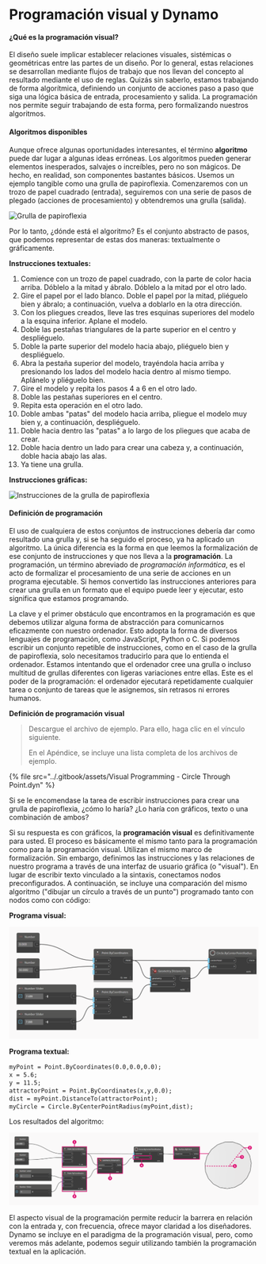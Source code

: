 # Programación visual y Dynamo

#### ¿Qué es la programación visual?<a href="#what-is-visual-programming" id="what-is-visual-programming"></a>

El diseño suele implicar establecer relaciones visuales, sistémicas o geométricas entre las partes de un diseño. Por lo general, estas relaciones se desarrollan mediante flujos de trabajo que nos llevan del concepto al resultado mediante el uso de reglas. Quizás sin saberlo, estamos trabajando de forma algorítmica, definiendo un conjunto de acciones paso a paso que siga una lógica básica de entrada, procesamiento y salida. La programación nos permite seguir trabajando de esta forma, pero formalizando nuestros algoritmos.

#### Algoritmos disponibles <a href="#algorithms-in-hand" id="algorithms-in-hand"></a>

Aunque ofrece algunas oportunidades interesantes, el término **algoritmo** puede dar lugar a algunas ideas erróneas. Los algoritmos pueden generar elementos inesperados, salvajes o increíbles, pero no son mágicos. De hecho, en realidad, son componentes bastantes básicos. Usemos un ejemplo tangible como una grulla de papiroflexia. Comenzaremos con un trozo de papel cuadrado (entrada), seguiremos con una serie de pasos de plegado (acciones de procesamiento) y obtendremos una grulla (salida).

![Grulla de papiroflexia](https://primer.dynamobim.org/01\_Introduction/images/1-1/00-OrigamiCrane.png)

Por lo tanto, ¿dónde está el algoritmo? Es el conjunto abstracto de pasos, que podemos representar de estas dos maneras: textualmente o gráficamente.

**Instrucciones textuales:**

1. Comience con un trozo de papel cuadrado, con la parte de color hacia arriba. Dóblelo a la mitad y ábralo. Dóblelo a la mitad por el otro lado.
2. Gire el papel por el lado blanco. Doble el papel por la mitad, pliéguelo bien y ábralo; a continuación, vuelva a doblarlo en la otra dirección.
3. Con los pliegues creados, lleve las tres esquinas superiores del modelo a la esquina inferior. Aplane el modelo.
4. Doble las pestañas triangulares de la parte superior en el centro y despliéguelo.
5. Doble la parte superior del modelo hacia abajo, pliéguelo bien y despliéguelo.
6. Abra la pestaña superior del modelo, trayéndola hacia arriba y presionando los lados del modelo hacia dentro al mismo tiempo. Aplánelo y pliéguelo bien.
7. Gire el modelo y repita los pasos 4 a 6 en el otro lado.
8. Doble las pestañas superiores en el centro.
9. Repita esta operación en el otro lado.
10. Doble ambas "patas" del modelo hacia arriba, pliegue el modelo muy bien y, a continuación, despliéguelo.
11. Doble hacia dentro las "patas" a lo largo de los pliegues que acaba de crear.
12. Doble hacia dentro un lado para crear una cabeza y, a continuación, doble hacia abajo las alas.
13. Ya tiene una grulla.

**Instrucciones gráficas:**

![Instrucciones de la grulla de papiroflexia](https://primer.dynamobim.org/01\_Introduction/images/1-1/01-OrigamiCraneInstructions.png)

#### Definición de programación <a href="#programming-defined" id="programming-defined"></a>

El uso de cualquiera de estos conjuntos de instrucciones debería dar como resultado una grulla y, si se ha seguido el proceso, ya ha aplicado un algoritmo. La única diferencia es la forma en que leemos la formalización de ese conjunto de instrucciones y que nos lleva a la **programación**. La programación, un término abreviado de _programación informática_, es el acto de formalizar el procesamiento de una serie de acciones en un programa ejecutable. Si hemos convertido las instrucciones anteriores para crear una grulla en un formato que el equipo puede leer y ejecutar, esto significa que estamos programando.

La clave y el primer obstáculo que encontramos en la programación es que debemos utilizar alguna forma de abstracción para comunicarnos eficazmente con nuestro ordenador. Esto adopta la forma de diversos lenguajes de programación, como JavaScript, Python o C. Si podemos escribir un conjunto repetible de instrucciones, como en el caso de la grulla de papiroflexia, solo necesitamos traducirlo para que lo entienda el ordenador. Estamos intentando que el ordenador cree una grulla o incluso multitud de grullas diferentes con ligeras variaciones entre ellas. Este es el poder de la programación: el ordenador ejecutará repetidamente cualquier tarea o conjunto de tareas que le asignemos, sin retrasos ni errores humanos.

**Definición de programación visual**

> Descargue el archivo de ejemplo. Para ello, haga clic en el vínculo siguiente.
>
> En el Apéndice, se incluye una lista completa de los archivos de ejemplo.

{% file src="../.gitbook/assets/Visual Programming - Circle Through Point.dyn" %}

Si se le encomendase la tarea de escribir instrucciones para crear una grulla de papiroflexia, ¿cómo lo haría? ¿Lo haría con gráficos, texto o una combinación de ambos?

Si su respuesta es con gráficos, la **programación visual** es definitivamente para usted. El proceso es básicamente el mismo tanto para la programación como para la programación visual. Utilizan el mismo marco de formalización. Sin embargo, definimos las instrucciones y las relaciones de nuestro programa a través de una interfaz de usuario gráfica (o "visual"). En lugar de escribir texto vinculado a la sintaxis, conectamos nodos preconfigurados. A continuación, se incluye una comparación del mismo algoritmo ("dibujar un círculo a través de un punto") programado tanto con nodos como con código:

**Programa visual:**

![](./images/a-1/visualProgramming(2).png)

**Programa textual:**

```
myPoint = Point.ByCoordinates(0.0,0.0,0.0);
x = 5.6;
y = 11.5;
attractorPoint = Point.ByCoordinates(x,y,0.0);
dist = myPoint.DistanceTo(attractorPoint);
myCircle = Circle.ByCenterPointRadius(myPoint,dist);
```

Los resultados del algoritmo:

![](./images/a-1/visualProgramming(1).png)

El aspecto visual de la programación permite reducir la barrera en relación con la entrada y, con frecuencia, ofrece mayor claridad a los diseñadores. Dynamo se incluye en el paradigma de la programación visual, pero, como veremos más adelante, podemos seguir utilizando también la programación textual en la aplicación.
